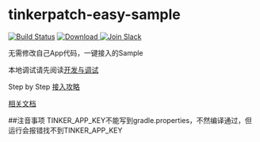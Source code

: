 # tinkerpatch-easy-sample

[![Build Status](https://travis-ci.org/TinkerPatch/tinkerpatch-easy-sample.svg?branch=master)](https://travis-ci.org/TinkerPatch/tinkerpatch-easy-sample)
[ ![Download](https://api.bintray.com/packages/simsun/maven/tinkerpatch-android-sdk/images/download.svg) ](https://bintray.com/simsun/maven/tinkerpatch-android-sdk/_latestVersion)
[![Join Slack](https://slack.tinkerpatch.com/badge.svg)](https://slack.tinkerpatch.com)

无需修改自己App代码，一键接入的Sample

本地调试请先阅读[开发与调试](http://tinkerpatch.com/Docs/dev)

Step by Step [接入攻略](http://tinkerpatch.com/Docs/SDK)

[相关文档](http://tinkerpatch.com/Docs/intro)

##注音事项
TINKER_APP_KEY不能写到gradle.properties，不然编译通过，但运行会报错找不到TINKER_APP_KEY
